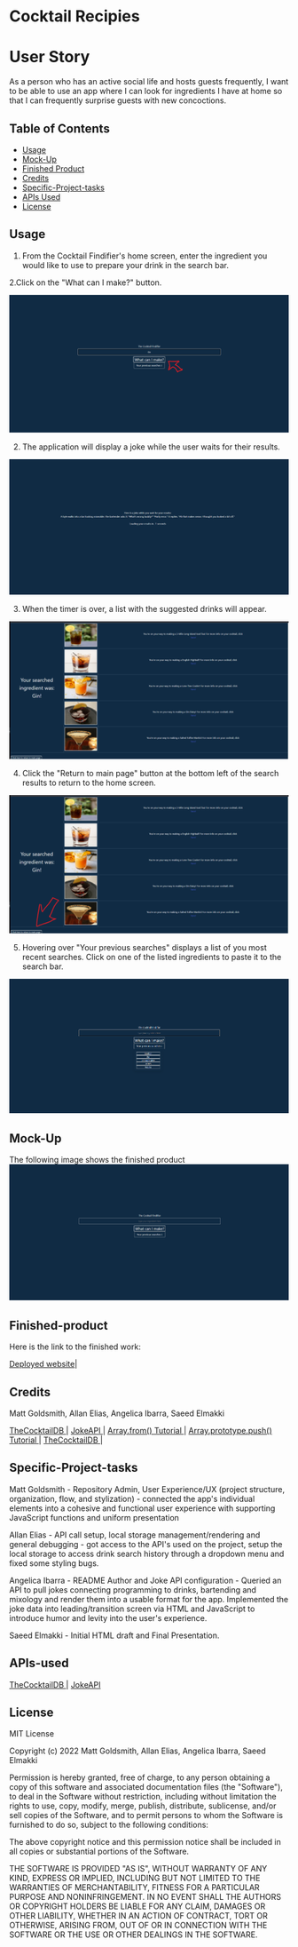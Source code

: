 # Cocktail Recipies


# User Story
As a person who has an active social life and hosts guests frequently, I want to be able to use an app where I can look for ingredients I have at home so that I can frequently surprise guests with new concoctions.



## Table of Contents 

- [Usage](#usage)
- [Mock-Up](#mock-up)
- [Finished Product](#finished-product)
- [Credits](#credits)
- [Specific-Project-tasks](#specific-project-tasks)
- [APIs Used](#apis-used)
- [License](#license)


## Usage
1. From the Cocktail Findifier's home screen, enter the ingredient you would like to use to prepare your drink in the search bar.

2.Click on the "What can I make?" button.

![The screen shows a picture of the main page.](./assets/img/mainscreen.png)

2. The application will display a joke while the user waits for their results.

![The screen shows a picture of the transition with a joke.](./assets/img/jokescreen.png)

3. When the timer is over, a list with the suggested drinks will appear. 

![The screen shows pictures of propsed drinks based on the searched ingredients.](./assets/img/drinkrenderscreen.png)

4. Click the "Return to main page" button at the bottom left of the search results to return to the home screen.

![The screen shows a picture of an arrow pointing to the "Return to main" button.](./assets/img/returntomain.png)

5. Hovering over "Your previous searches" displays a list of you most recent searches. Click on one of the listed ingredients to paste it to the search bar.

![The screen shows a picture of the recent searches when the button "Your previous searches" is hovered over.](./assets/img/localstorage.png)


## Mock-Up


The following image shows the finished product
![The screen shows a picture of the finished app.](./assets/img/finished.png)






## Finished-product

Here is the link to the finished work: 

[Deployed website](https://chocochip287.github.io/cocktail-recipes/)|


## Credits

Matt Goldsmith, Allan Elias, Angelica Ibarra, Saeed Elmakki


[TheCocktailDB ](https://www.thecocktaildb.com/) |
[JokeAPI ](https://v2.jokeapi.dev/) |
[Array.from() Tutorial ](https://developer.mozilla.org/en-US/docs/Web/JavaScript/Reference/Global_Objects/Array/from) |
[Array.prototype.push() Tutorial ](https://developer.mozilla.org/en-US/docs/Web/JavaScript/Reference/Global_Objects/Array/push) |
[TheCocktailDB ](https://www.thecocktaildb.com/) |


## Specific-Project-tasks

Matt Goldsmith -  Repository Admin, User Experience/UX (project structure, organization, flow, and stylization) -
 connected the app's individual elements into a cohesive and functional user experience with supporting JavaScript functions and uniform presentation

Allan Elias - API call setup, local storage management/rendering and general debugging - got access to the API's used on the project, 
setup the local storage to access drink search history through a dropdown menu and fixed some styling bugs.

Angelica Ibarra - README Author and Joke API configuration - Queried an API to pull jokes connecting programming to drinks, bartending and mixology and render them into a usable format for the app. Implemented the joke data into leading/transition screen via HTML and JavaScript to introduce humor and levity into the user's experience.

Saeed Elmakki - Initial HTML draft and Final Presentation.

## APIs-used


[TheCocktailDB ](https://www.thecocktaildb.com/) |
[JokeAPI ](https://v2.jokeapi.dev/) 




## License


MIT License

Copyright (c) 2022 Matt Goldsmith, Allan Elias, Angelica Ibarra, Saeed Elmakki

Permission is hereby granted, free of charge, to any person obtaining a copy
of this software and associated documentation files (the "Software"), to deal
in the Software without restriction, including without limitation the rights
to use, copy, modify, merge, publish, distribute, sublicense, and/or sell
copies of the Software, and to permit persons to whom the Software is
furnished to do so, subject to the following conditions:

The above copyright notice and this permission notice shall be included in all
copies or substantial portions of the Software.

THE SOFTWARE IS PROVIDED "AS IS", WITHOUT WARRANTY OF ANY KIND, EXPRESS OR
IMPLIED, INCLUDING BUT NOT LIMITED TO THE WARRANTIES OF MERCHANTABILITY,
FITNESS FOR A PARTICULAR PURPOSE AND NONINFRINGEMENT. IN NO EVENT SHALL THE
AUTHORS OR COPYRIGHT HOLDERS BE LIABLE FOR ANY CLAIM, DAMAGES OR OTHER
LIABILITY, WHETHER IN AN ACTION OF CONTRACT, TORT OR OTHERWISE, ARISING FROM,
OUT OF OR IN CONNECTION WITH THE SOFTWARE OR THE USE OR OTHER DEALINGS IN THE
SOFTWARE.






